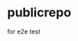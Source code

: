 # publicrepo
for e2e test































































































































